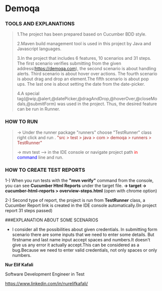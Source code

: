 # Demoqa



### TOOLS AND EXPLANATIONS

>1.The project has been prepared based on Cucumber BDD style.
> 
>2.Maven build management tool is used in this project by Java and Javascript languages.
>
>3.In the project that includes 6 features, 10 scenarios and 31 steps. The first scenario verifies submitting from the given address(https://demoqa.com), the second scenario is about handling alerts. Third scenario is about hover over actions. The fourth scenario is about drag and drop an element.The fifth scenario is about pop ups. The last one is about setting the date from the date-picker.
>
>4.A special tag(@wip,@alert,@datePicker,@dragAndDrop,@hoverOver,@closeModals,@submitForm) was used in the project. Thus, the desired feature can be run in Runner. 

### HOW TO RUN
> -<span style="color:red;">></span> Under the runner package "runners" choose "TestRunner" class right click and run . <span style="color:brown;">"src > test > java > com > demoqa > runners > TestRunner"</span>
> 
> -<span style="color:red;">></span> mvn test --<span style="color:red;">></span> in the IDE console or navigate project path <span style="color:red;">in</span> <span style="color:blue;">command</span> line and run.

### HOW TO CREATE TEST REPORTS
1-) When you run tests with the **"mvn verify"** command from the console, you can see **Cucumber Html Reports** under the target file. 
**-> target -> cucumber-html-reports > overview-steps.html** (open with chrome option)

2-) Second type of report, the project is run from **TestRunner** class, a Cucumber Report link is created in the IDE console automatically.(In project report 31 steps passed)

###EXPLANATION ABOUT SOME SCENARIOS
- I consider all the possibilities about given credentials. In submitting form scenario there are some inputs that we need to enter some details. But firstname and last name input accept spaces and numbers.It doesn't give us any error it actually accept.This can be considered as a bug.Because we need to enter valid credentials, not only spaces or only numbers.



**Nur Elif Kafali**

Software Development Engineer in Test

https://www.linkedin.com/in/nurelifkafali/



